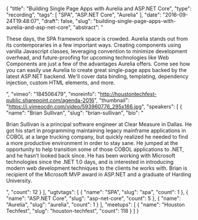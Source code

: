 {
  "title": "Building Single Page Apps with Aurelia and ASP.NET Core",
  "type": "recording",
  "tags": [
    "SPA",
    "ASP.NET Core",
    "Aurelia"
  ],
  "date": "2016-09-24T19:48:07",
  "draft": false,
  "slug": "building-single-page-apps-with-aurelia-and-asp-net-core",
  "abstract": "<p>These days, the SPA framework space is crowded. Aurelia stands out from its contemporaries in a few important ways. Creating components using vanilla Javascript classes, leveraging convention to minimize development overhead, and future-proofing for upcoming technologies like Web Components are just a few of the advantages Aurelia offers. Come see how you can easily use Aurelia to create great single-page apps backed by the latest ASP.NET backend. We'll cover data binding, templating, dependency injection, custom HTML elements, and more.</p>",
  "vimeo": "184506479",
  "moreinfo": "http://houstontechfest-public.sharepoint.com/agenda-2016",
  "thumbnail": "https://i.vimeocdn.com/video/593960776_295x166.jpg",
  "speakers": [
    {
      "name": "Brian Sullivan",
      "slug": "brian-sullivan",
      "bio": "<p>Brian Sullivan is a principal software engineer at Clear Measure in Dallas. He got his start in programming maintaining legacy mainframe applications in COBOL at a large trucking company, but quickly realized he needed to find a more productive environment in order to stay sane. He jumped at the opportunity to help transition some of those COBOL applications to .NET, and he hasn’t looked back since. He has been working with Microsoft technologies since the .NET 1.0 days, and is interested in introducing modern web development techniques to the clients he works with. Brian is recipient of the Microsoft MVP award in ASP.NET and a graduate of Harding University.</p>",
      "count": 12
    }
  ],
  "ugtvtags": [
    {
      "name": "SPA",
      "slug": "spa",
      "count": 1
    },
    {
      "name": "ASP.NET Core",
      "slug": "asp-net-core",
      "count": 5
    },
    {
      "name": "Aurelia",
      "slug": "aurelia",
      "count": 1
    }
  ],
  "meetups": [
    {
      "name": "Houston Techfest",
      "slug": "houston-techfest",
      "count": 118
    }
  ]
}